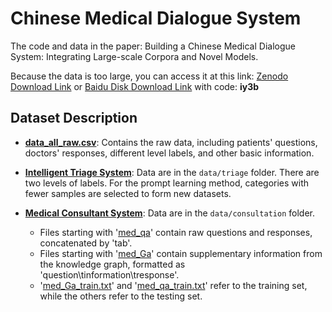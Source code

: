 # Chinese Medical Dialogue System

The code and data in the paper: Building a Chinese Medical Dialogue System: Integrating Large-scale Corpora and Novel Models.

Because the data is too large, you can access it at this link: [Zenodo Download Link](https://zenodo.org/records/13771008?token=eyJhbGciOiJIUzUxMiIsImlhdCI6MTcyNjU1NDAwMiwiZXhwIjoxNzM1NjAzMTk5fQ.eyJpZCI6IjA4Y2M0MDMyLTE0NTctNGZkZi1iYjAxLTBkZmQyYjRiNzVlZiIsImRhdGEiOnt9LCJyYW5kb20iOiI0OTExZTBhNzIyMjg5NzFhMmJmZWRhN2JmY2E2ZTljZCJ9.l7HobRPQVtt5gWBXs-2AuOsBX5fYViYkqKePsoDAvTmFYAu_1sH-2f1XwtWJJlppEAdd3C0wdWF7MbCtFLP6kA) or [Baidu Disk Download Link](https://pan.baidu.com/s/15XtsqDmzic3nIb6ZIFri4g) with code: **iy3b**

## Dataset Description

- **[data_all_raw.csv](./dataset/data_all_raw.csv)**: Contains the raw data, including patients' questions, doctors' responses, different level labels, and other basic information.

- **[Intelligent Triage System](./dataset/triage)**: Data are in the `data/triage` folder. There are two levels of labels. For the prompt learning method, categories with fewer samples are selected to form new datasets.

- **[Medical Consultant System](./dataset/consultation)**: Data are in the `data/consultation` folder.
  - Files starting with '[med_qa](./dataset/consultation/)' contain raw questions and responses, concatenated by 'tab'.
  - Files starting with '[med_Ga](./dataset/consultation/)' contain supplementary information from the knowledge graph, formatted as 'question\tinformation\tresponse'.
  - '[med_Ga_train.txt](./dataset/consultation/med_Ga_train.txt)' and '[med_qa_train.txt](./dataset/consultation/med_qa_train.txt)' refer to the training set, while the others refer to the testing set.

